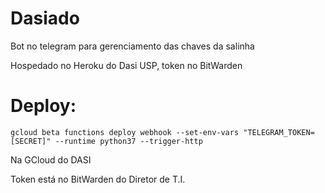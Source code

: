 # Dasiado
Bot no telegram para gerenciamento das chaves da salinha

Hospedado no Heroku do Dasi USP, token no BitWarden

# Deploy:
	gcloud beta functions deploy webhook --set-env-vars "TELEGRAM_TOKEN=[SECRET]" --runtime python37 --trigger-http
Na GCloud do DASI

Token está no BitWarden do Diretor de T.I.
